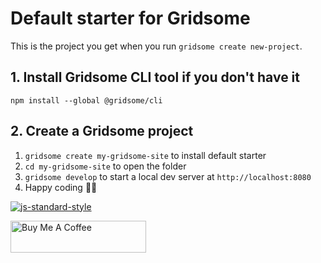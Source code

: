 # Default starter for Gridsome

This is the project you get when you run `gridsome create new-project`.

## 1. Install Gridsome CLI tool if you don't have it

`npm install --global @gridsome/cli`

## 2. Create a Gridsome project

1. `gridsome create my-gridsome-site` to install default starter
2. `cd my-gridsome-site` to open the folder
3. `gridsome develop` to start a local dev server at `http://localhost:8080`
4. Happy coding 🎉🙌

[![js-standard-style](https://img.shields.io/badge/code%20style-standard-brightgreen.svg)](http://standardjs.com)

<a href="https://www.buymeacoffee.com/blp" target="_blank"><img src="https://cdn.buymeacoffee.com/buttons/default-blue.png" alt="Buy Me A Coffee" style="height: 51px !important;width: 217px !important;" ></a>
